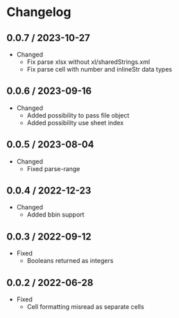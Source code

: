 # Changelog

0.0.7 / 2023-10-27
------------------
- Changed
  - Fix parse xlsx without xl/sharedStrings.xml
  - Fix parse cell with number and inlineStr data types

0.0.6 / 2023-09-16
------------------
- Changed
    - Added possibility to pass file object
    - Added possibility use sheet index

0.0.5 / 2023-08-04
------------------
- Changed
    - Fixed parse-range

0.0.4 / 2022-12-23
------------------
- Changed
    - Added bbin support


0.0.3 / 2022-09-12
------------------
- Fixed 
    - Booleans returned as integers


0.0.2 / 2022-06-28
------------------
- Fixed
    - Cell formatting misread as separate cells
